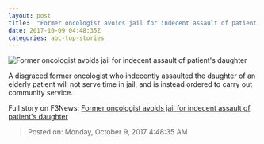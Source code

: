 ```yaml
---
layout: post
title:  "Former oncologist avoids jail for indecent assault of patient's daughter"
date: 2017-10-09 04:48:35Z
categories: abc-top-stories
---
```


![Former oncologist avoids jail for indecent assault of patient's daughter](http://www.abc.net.au/news/image/8749928-1x1-700x700.jpg)

A disgraced former oncologist who indecently assaulted the daughter of an elderly patient will not serve time in jail, and is instead ordered to carry out community service.


Full story on F3News: [Former oncologist avoids jail for indecent assault of patient's daughter](http://www.f3nws.com/n/4WMnEJ)

> Posted on: Monday, October 9, 2017 4:48:35 AM
